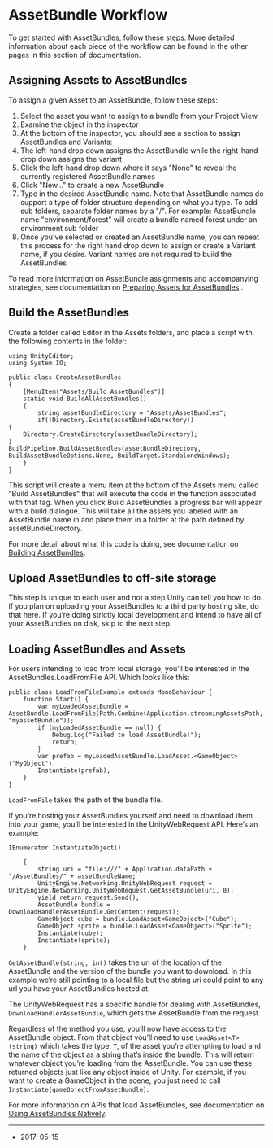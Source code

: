 # AssetBundle Workflow

To get started with AssetBundles, follow these steps. More detailed information about each piece of the workflow can be found in the other pages in this section of documentation.

## Assigning Assets to AssetBundles

To assign a given Asset to an AssetBundle, follow these steps:

1. Select the asset you want to assign to a bundle from your Project View
2. Examine the object in the inspector
3. At the bottom of the inspector, you should see a section to assign AssetBundles and Variants:
4. The left-hand drop down assigns the AssetBundle while the right-hand drop down assigns the variant
5. Click the left-hand drop down where it says "None" to reveal the currently registered AssetBundle names
6. Click "New…" to create a new AssetBundle
7. Type in the desired AssetBundle name. Note that AssetBundle names do support a type of folder structure depending on what you type.  To add sub folders, separate folder names by a "/". For example: AssetBundle name "environment/forest" will create a bundle named forest under an environment sub folder
8. Once you’ve selected or created an AssetBundle name, you can repeat this process for the right hand drop down to assign or create a Variant name, if you desire.  Variant names are not required to build the AssetBundles

To read more information on AssetBundle assignments and accompanying strategies, see documentation on [Preparing Assets for AssetBundles](AssetBundles-Preparing)
.

## Build the AssetBundles

Create a folder called Editor in the Assets folders, and place a script with the following contents in the folder:

```
using UnityEditor;
using System.IO;

public class CreateAssetBundles
{
	[MenuItem("Assets/Build AssetBundles")]
	static void BuildAllAssetBundles()
	{
		string assetBundleDirectory = "Assets/AssetBundles";
		if(!Directory.Exists(assetBundleDirectory))
{
	Directory.CreateDirectory(assetBundleDirectory);
}
BuildPipeline.BuildAssetBundles(assetBundleDirectory, BuildAssetBundleOptions.None, BuildTarget.StandaloneWindows);
	}
}
```

This script will create a menu item at the bottom of the Assets menu called "Build AssetBundles" that will execute the code in the function associated with that tag.  When you click Build AssetBundles a progress bar will appear with a build dialogue.  This will take all the assets you labeled with an AssetBundle name in and place them in a folder at the path defined by assetBundleDirectory.

For more detail about what this code is doing, see documentation on [Building AssetBundles](AssetBundles-Building).

## Upload AssetBundles to off-site storage

This step is unique to each user and not a step Unity can tell you how to do.  If you plan on uploading your AssetBundles to a third party hosting site, do that here.  If you’re doing strictly local development and intend to have all of your AssetBundles on disk, skip to the next step.

## Loading AssetBundles and Assets

For users intending to load from local storage, you’ll be interested in the AssetBundles.LoadFromFile API.  Which looks like this:

```
public class LoadFromFileExample extends MonoBehaviour {
	function Start() {
		var myLoadedAssetBundle = AssetBundle.LoadFromFile(Path.Combine(Application.streamingAssetsPath, "myassetBundle"));
		if (myLoadedAssetBundle == null) {
			Debug.Log("Failed to load AssetBundle!");
			return;
		}
		var prefab = myLoadedAssetBundle.LoadAsset.<GameObject>("MyObject");
		Instantiate(prefab);
	}
}
```

`LoadFromFile` takes the path of the bundle file.

If you’re hosting your AssetBundles yourself and need to download them into your game, you’ll be interested in the UnityWebRequest API.  Here’s an example:

```
IEnumerator InstantiateObject()

    {
        string uri = "file:///" + Application.dataPath + "/AssetBundles/" + assetBundleName;        
        UnityEngine.Networking.UnityWebRequest request = UnityEngine.Networking.UnityWebRequest.GetAssetBundle(uri, 0);
        yield return request.Send();
        AssetBundle bundle = DownloadHandlerAssetBundle.GetContent(request);
        GameObject cube = bundle.LoadAsset<GameObject>("Cube");
        GameObject sprite = bundle.LoadAsset<GameObject>("Sprite");
        Instantiate(cube);
        Instantiate(sprite);
    }
```

`GetAssetBundle(string, int)` takes the uri of the location of the AssetBundle and the version of the bundle you want to download. In this example we’re still pointing to a local file but the string uri could point to any url you have your AssetBundles hosted at.

The UnityWebRequest has a specific handle for dealing with AssetBundles, `DownloadHandlerAssetBundle`, which gets the AssetBundle from the request.

Regardless of the method you use, you’ll now have access to the AssetBundle object.  From that object you’ll need to use `LoadAsset<T>(string)` which takes the type, `T`, of the asset you’re attempting to load and the name of the object as a string that’s inside the bundle. This will return whatever object you’re loading from the AssetBundle.  You can use these returned objects just like any object inside of Unity. For example, if you want to create a GameObject in the scene, you just need to call `Instantiate(gameObjectFromAssetBundle)`.  

For more information on APIs that load AssetBundles, see documentation on [Using AssetBundles Natively](AssetBundles-Native).

----
* <span class="page-edit">2017-05-15  <!-- include IncludeTextNewPageNoEdit --></span>
